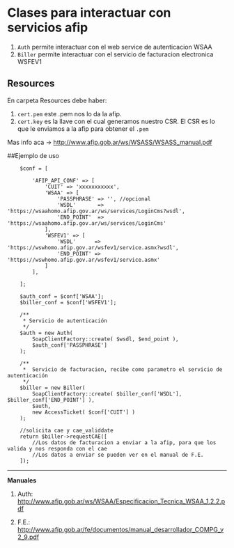 # Clases para interactuar con servicios afip

1. `Auth` permite interactuar con el web service de autenticacion WSAA
2. `Biller` permite interactuar con el servicio de facturacion electronica WSFEV1

## Resources

En carpeta Resources debe haber: 

1. `cert.pem` este .pem nos lo da la afip.
2. `cert.key` es la llave con el cual generamos nuestro CSR. El CSR es lo que le enviamos a la afip para obtener el `.pem`

Mas info aca -> http://www.afip.gob.ar/ws/WSASS/WSASS_manual.pdf

##Ejemplo de uso

```
	$conf = [

		'AFIP_API_CONF' => [
	        'CUIT' => 'xxxxxxxxxxx',
	        'WSAA' => [
	            'PASSPHRASE' => '', //opcional
	            'WSDL'       => 'https://wsaahomo.afip.gov.ar/ws/services/LoginCms?wsdl',
	            'END_POINT'  => 'https://wsaahomo.afip.gov.ar/ws/services/LoginCms'
	        ],
	        'WSFEV1' => [
	            'WSDL'      => 'https://wswhomo.afip.gov.ar/wsfev1/service.asmx?wsdl',
	            'END_POINT' => 'https://wswhomo.afip.gov.ar/wsfev1/service.asmx'
	        ]
    	],

	];

    $auth_conf = $conf['WSAA'];            
    $biller_conf = $conf['WSFEV1'];            

	/**
	 * Servicio de autenticación
	 */ 
	$auth = new Auth( 
	    SoapClientFactory::create( $wsdl, $end_point ),                                 
	    $auth_conf['PASSPHRASE'] 
	);        

	/**
	 * 	Servicio de facturacion, recibe como parametro el servicio de autenticación 
	 */
	$biller = new Biller( 
	    SoapClientFactory::create( $biller_conf['WSDL'], $biller_conf['END_POINT'] ), 
	    $auth, 
	    new AccessTicket( $conf['CUIT'] ) 
	);

	//solicita cae y cae_validdate
	return $biller->requestCAE([  
		//Los datos de facturacion a enviar a la afip, para que los valida y nos responda con el cae
		//Los datos a enviar se pueden ver en el manual de F.E.
	]);

```


--------------------------------------------------------------------------
**Manuales**

1. Auth: http://www.afip.gob.ar/ws/WSAA/Especificacion_Tecnica_WSAA_1.2.2.pdf

2. F.E.: http://www.afip.gob.ar/fe/documentos/manual_desarrollador_COMPG_v2_9.pdf